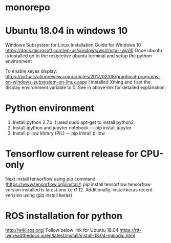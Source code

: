 # monorepo


# Ubuntu 18.04 in windows 10
Windows Subsystem for Linux Installation Guide for Windows 10
https://docs.microsoft.com/en-us/windows/wsl/install-win10
Once ubuntu is installed go to the respective ubuntu terminal and setup the python environment 

To enable xeyes display: https://virtualizationreview.com/articles/2017/02/08/graphical-programs-on-windows-subsystem-on-linux.aspx
I installed Xming and I set the display environment variable to 0. See in above link for detailed explanation.

# Python environment
1) Install python 2.7.x. I used sudo apt-get to install python2. 
2) Install ipython and jupyter notebook --  pip install jupyter
3) Install pillow library (PIL) --  pip install pillow 

# Tensorflow current release for CPU-only
Next install tensorflow using pip command (https://www.tensorflow.org/install/)
pip install tensorflow
tensorflow version installed is latest one i.e r1.12. 
Additionally, install keras recent verision using (pip install keras)

# ROS installation for python
http://wiki.ros.org/
Follow below link for Ubuntu 18.04
https://rtt-lwr.readthedocs.io/en/latest/install/install-18.04-melodic.html



